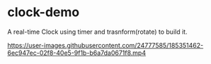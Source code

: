 # clock-demo
A real-time Clock using timer and trasnform(rotate) to build it.

https://user-images.githubusercontent.com/24777585/185351462-6ec947ec-02f8-40e5-9f1b-b6a7da0671f8.mp4

